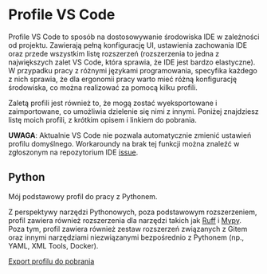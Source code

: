 # Profile VS Code

Profile VS Code to sposób na dostosowywanie środowiska IDE w zależności od projektu. Zawierają pełną konfigurację UI, ustawienia zachowania IDE oraz przede wszystkim listę rozszerzeń (rozszerzenia to jedna z największych zalet VS Code, która sprawia, że IDE jest bardzo elastyczne). W przypadku pracy z różnymi językami programowania, specyfika każdego z nich sprawia, że dla ergonomii pracy warto mieć różną konfigurację środowiska, co można realizować za pomocą kilku profili.

Zaletą profili jest również to, że mogą zostać wyeksportowane i zaimportowane, co umożliwia dzielenie się nimi z innymi. Poniżej znajdziesz listę moich profili, z krótkim opisem i linkiem do pobrania.

**UWAGA**: Aktualnie VS Code nie pozwala automatycznie zmienić ustawień profilu domyślnego. Workaroundy na brak tej funkcji można znaleźć w zgłoszonym na repozytorium IDE [issue](https://github.com/microsoft/vscode/issues/168867#issuecomment-2027581941).

## Python

Mój podstawowy profil do pracy z Pythonem.

Z perspektywy narzędzi Pythonowych, poza podstawowym rozszerzeniem, profil zawiera również rozszerzenia dla narzędzi takich jak [Ruff](https://docs.astral.sh/ruff/) i [Mypy](https://mypy-lang.org/). Poza tym, profil zawiera również zestaw rozszerzeń związanych z Gitem oraz innymi narzędziami niezwiązanymi bezpośrednio z Pythonem (np., YAML, XML Tools, Docker).

[Export profilu do pobrania](Python.code-profile)
